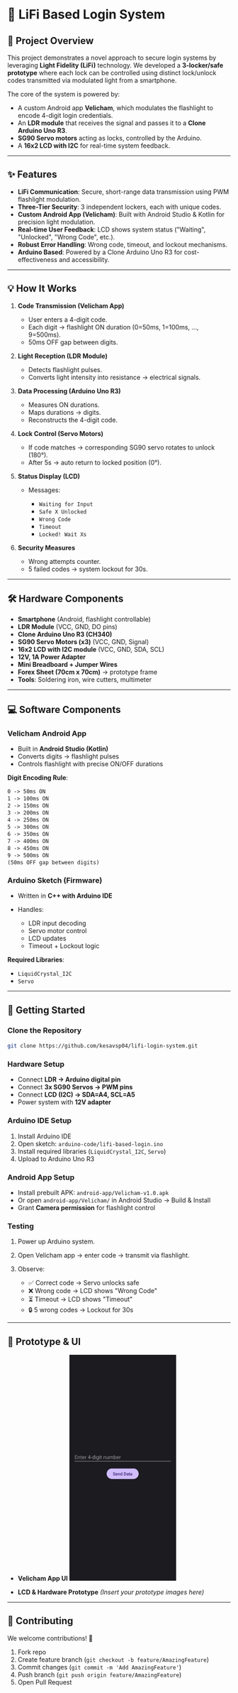 # 🔐 LiFi Based Login System

## 🌟 Project Overview

This project demonstrates a novel approach to secure login systems by leveraging **Light Fidelity (LiFi)** technology.
We developed a **3-locker/safe prototype** where each lock can be controlled using distinct lock/unlock codes transmitted via modulated light from a smartphone.

The core of the system is powered by:

* A custom Android app **Velicham**, which modulates the flashlight to encode 4-digit login credentials.
* An **LDR module** that receives the signal and passes it to a **Clone Arduino Uno R3**.
* **SG90 Servo motors** acting as locks, controlled by the Arduino.
* A **16x2 LCD with I2C** for real-time system feedback.

---

## ✨ Features

* **LiFi Communication**: Secure, short-range data transmission using PWM flashlight modulation.
* **Three-Tier Security**: 3 independent lockers, each with unique codes.
* **Custom Android App (Velicham)**: Built with Android Studio & Kotlin for precision light modulation.
* **Real-time User Feedback**: LCD shows system status ("Waiting", "Unlocked", "Wrong Code", etc.).
* **Robust Error Handling**: Wrong code, timeout, and lockout mechanisms.
* **Arduino Based**: Powered by a Clone Arduino Uno R3 for cost-effectiveness and accessibility.

---

## 💡 How It Works

1. **Code Transmission (Velicham App)**

   * User enters a 4-digit code.
   * Each digit → flashlight ON duration (0=50ms, 1=100ms, …, 9=500ms).
   * 50ms OFF gap between digits.

2. **Light Reception (LDR Module)**

   * Detects flashlight pulses.
   * Converts light intensity into resistance → electrical signals.

3. **Data Processing (Arduino Uno R3)**

   * Measures ON durations.
   * Maps durations → digits.
   * Reconstructs the 4-digit code.

4. **Lock Control (Servo Motors)**

   * If code matches → corresponding SG90 servo rotates to unlock (180°).
   * After 5s → auto return to locked position (0°).

5. **Status Display (LCD)**

   * Messages:

     * `Waiting for Input`
     * `Safe X Unlocked`
     * `Wrong Code`
     * `Timeout`
     * `Locked! Wait Xs`

6. **Security Measures**

   * Wrong attempts counter.
   * 5 failed codes → system lockout for 30s.

---

## 🛠️ Hardware Components

* **Smartphone** (Android, flashlight controllable)
* **LDR Module** (VCC, GND, DO pins)
* **Clone Arduino Uno R3 (CH340)**
* **SG90 Servo Motors (x3)** (VCC, GND, Signal)
* **16x2 LCD with I2C module** (VCC, GND, SDA, SCL)
* **12V, 1A Power Adapter**
* **Mini Breadboard + Jumper Wires**
* **Forex Sheet (70cm x 70cm)** → prototype frame
* **Tools**: Soldering iron, wire cutters, multimeter

---

## 💻 Software Components

### Velicham Android App

* Built in **Android Studio (Kotlin)**
* Converts digits → flashlight pulses
* Controls flashlight with precise ON/OFF durations

**Digit Encoding Rule**:

```
0 -> 50ms ON  
1 -> 100ms ON  
2 -> 150ms ON  
3 -> 200ms ON  
4 -> 250ms ON  
5 -> 300ms ON  
6 -> 350ms ON  
7 -> 400ms ON  
8 -> 450ms ON  
9 -> 500ms ON  
(50ms OFF gap between digits)
```

### Arduino Sketch (Firmware)

* Written in **C++ with Arduino IDE**
* Handles:

  * LDR input decoding
  * Servo motor control
  * LCD updates
  * Timeout + Lockout logic

**Required Libraries**:

* `LiquidCrystal_I2C`
* `Servo`

---

## 🚀 Getting Started

### Clone the Repository

```bash
git clone https://github.com/kesavsp04/lifi-login-system.git
```

### Hardware Setup

* Connect **LDR → Arduino digital pin**
* Connect **3x SG90 Servos → PWM pins**
* Connect **LCD (I2C) → SDA=A4, SCL=A5**
* Power system with **12V adapter**

### Arduino IDE Setup

1. Install Arduino IDE
2. Open sketch: `arduino-code/lifi-based-login.ino`
3. Install required libraries (`LiquidCrystal_I2C`, `Servo`)
4. Upload to Arduino Uno R3

### Android App Setup

* Install prebuilt APK: `android-app/Velicham-v1.0.apk`
* Or open `android-app/Velicham/` in Android Studio → Build & Install
* Grant **Camera permission** for flashlight control

### Testing

1. Power up Arduino system.
2. Open Velicham app → enter code → transmit via flashlight.
3. Observe:

   * ✅ Correct code → Servo unlocks safe
   * ❌ Wrong code → LCD shows "Wrong Code"
   * ⏳ Timeout → LCD shows "Timeout"
   * 🔒 5 wrong codes → Lockout for 30s

---

## 📸 Prototype & UI

* **Velicham App UI**
  ![App UI](images/App%20UI.jpg)

* **LCD & Hardware Prototype**
  *(Insert your prototype images here)*

---

## 🤝 Contributing

We welcome contributions! 🚀

1. Fork repo
2. Create feature branch (`git checkout -b feature/AmazingFeature`)
3. Commit changes (`git commit -m 'Add AmazingFeature'`)
4. Push branch (`git push origin feature/AmazingFeature`)
5. Open Pull Request
